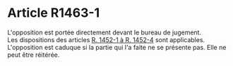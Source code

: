 # Article R1463-1

L'opposition est portée directement devant le bureau de jugement.   
Les dispositions des articles [R. 1452-1 à R. 1452-4][1] sont applicables.   
L'opposition est caduque si la partie qui l'a faite ne se présente pas. Elle ne peut être réitérée.

 [1]: /affichCodeArticle.do?cidTexte=LEGITEXT000006072050&idArticle=LEGIARTI000018484847&dateTexte=&categorieLien=cid